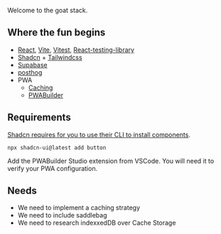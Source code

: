 Welcome to the goat stack.

## Where the fun begins 
- [React](https://react.dev/), [Vite](https://vitejs.dev/), [Vitest](https://vitest.dev/), [React-testing-library](https://testing-library.com/docs/react-testing-library/intro/)
- [Shadcn](https://ui.shadcn.com/docs) + [Tailwindcss](https://tailwindcss.com/docs/installation)
- [Supabase](https://supabase.com/)
- [posthog](https://posthog.com/pricing)
- PWA
    - [Caching](https://developer.chrome.com/docs/workbox/caching-strategies-overview)
    - [PWABuilder](https://www.pwabuilder.com/)


## Requirements 

[Shadcn requires for you to use their CLI to install components](https://ui.shadcn.com/docs/installation/vite).

`npx shadcn-ui@latest add button`


Add the PWABuilder Studio extension from VSCode. You will need it to verify your PWA configuration.

## Needs
* We need to implement a caching strategy
* We need to include saddlebag
* We need to research indexxedDB over Cache Storage